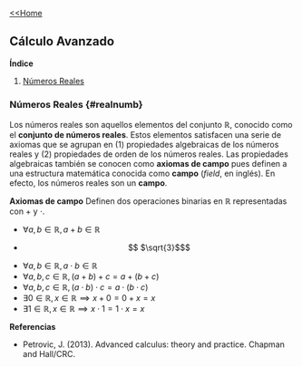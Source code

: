 [<<Home](https://francescoapg.github.io/mathbio/)

## Cálculo Avanzado

**Índice**

1. [Números Reales](#realnumb)

### Números Reales {#realnumb}

Los números reales son aquellos elementos del conjunto $\mathbb{R}$, conocido como el **conjunto de números reales**. Estos elementos satisfacen una serie de axiomas que se agrupan en (1) propiedades algebraicas de los números reales y (2) propiedades de orden de los números reales. Las propiedades algebraicas también se conocen como **axiomas de campo** pues definen a una estructura matemática conocida como **campo** (_field_, en inglés). En efecto, los números reales son un **campo**.

**Axiomas de campo**
Definen dos operaciones binarias en $\mathbb{R}$ representadas con $+$ y $\cdot$.

- $\forall a,b\in\mathbb{R},a+b\in\mathbb{R}$
-  ```math
    $\sqrt{3}$
    ```
- $\forall a,b\in\mathbb{R},a\cdot b \in\mathbb{R}$
- $\forall a,b,c\in\mathbb{R},(a + b) + c = a + (b + c)$
- $\forall a,b,c\in\mathbb{R}, (a\cdot b)\cdot c = a\cdot (b\cdot c)$
- $\exists 0\in\mathbb{R}, x\in\mathbb{R}\implies x+0=0+x=x$
- $\exists 1\in\mathbb{R}, x\in\mathbb{R}\implies x\cdot 1=1\cdot x=x$


**Referencias**

- Petrovic, J. (2013). Advanced calculus: theory and practice. Chapman and Hall/CRC.
